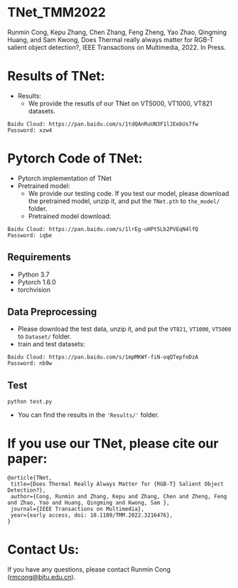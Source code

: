 # TNet_TMM2022

Runmin Cong, Kepu Zhang, Chen Zhang, Feng Zheng, Yao Zhao, Qingming Huang, and Sam Kwong, Does Thermal really always matter for RGB-T salient object detection?, IEEE Transactions on Multimedia, 2022. In Press.

# Results of  TNet:
* Results:
  - We provide the resutls of our TNet on VT5000, VT1000, VT821 datasets. 
```
Baidu Cloud: https://pan.baidu.com/s/1tdQAnRuUN3F1lJEebUs7fw    Password: xzw4
```

# Pytorch Code of  TNet:
* Pytorch implementation of  TNet
* Pretrained model:
  - We provide our testing code. If you test our model, please download the pretrained model, unzip it, and put the `TNet.pth` to `the_model/` folder.
  - Pretrained model download:
```
Baidu Cloud: https://pan.baidu.com/s/1lrEg-uHPt5Lb2PVEqN4lfQ   Password: iqbe 
```

## Requirements

* Python 3.7
* Pytorch 1.6.0
* torchvision

## Data Preprocessing
* Please download the test data, unzip it, and put the `VT821`, `VT1000`, `VT5000` to `Dataset/` folder.
* train and test datasets:
```
Baidu Cloud: https://pan.baidu.com/s/1mpMKWf-fiN-oqQTepfoDzA   Password: nb9w
```

## Test
```
python test.py
```

* You can find the results in the `'Results/'` folder.

# If you use our TNet, please cite our paper:

    @article{TNet,
     title={Does Thermal Really Always Matter for {RGB-T} Salient Object Detection?},
     author={Cong, Runmin and Zhang, Kepu and Zhang, Chen and Zheng, Feng and Zhao, Yao and Huang, Qingming and Kwong, Sam },
     journal={IEEE Transactions on Multimedia},
     year={early access, doi: 10.1109/TMM.2022.3216476},
    }

# Contact Us:
If you have any questions, please contact Runmin Cong (rmcong@bjtu.edu.cn).
